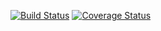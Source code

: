 [![Build Status](https://travis-ci.org/Imaraika/backend-blog-api.svg?branch=develop)](https://travis-ci.org/Imaraika/backend-blog-api)
[![Coverage Status](https://coveralls.io/repos/github/Imaraika/backend-blog-api/badge.svg?branch=develop)](https://coveralls.io/github/Imaraika/backend-blog-api?branch=develop)
